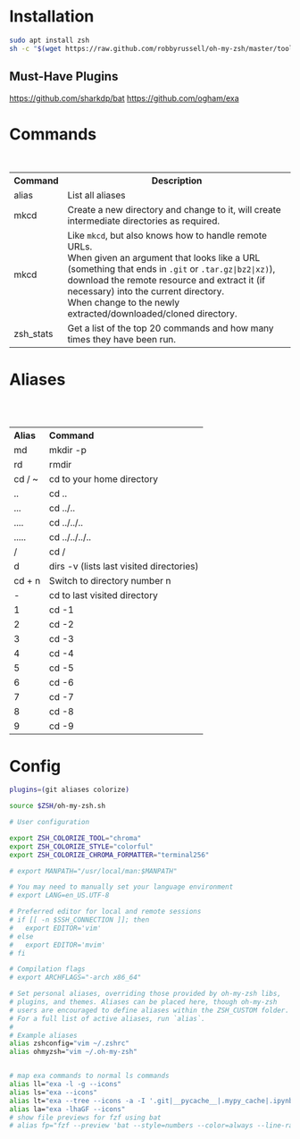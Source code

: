 # Installation

```bash
sudo apt install zsh
sh -c "$(wget https://raw.github.com/robbyrussell/oh-my-zsh/master/tools/install.sh -O -)"
```

## Must-Have Plugins

https://github.com/sharkdp/bat
https://github.com/ogham/exa


# Commands

<table>  
  <tr>  
    <th>Command</th>  
    <th>Description</th>  
  </tr>  
  <tr>  
    <td>alias</td>  
    <td>List all aliases</td>  
  </tr>  
  <tr>  
    <td>mkcd</td>  
    <td>Create a new directory and change to it, will create intermediate directories as required.</td>  
  </tr>
  <tr>  
    <td>mkcd</td>  
    <td>Like <code>mkcd</code>, but also knows how to handle remote URLs.<br>
When given an argument that looks like a URL (something that ends in <code>.git</code> or <code>.tar.gz|bz2|xz)</code>),<br>
download the remote resource and extract it (if necessary) into the current directory.<br>
When change to the newly extracted/downloaded/cloned directory.
    </td>  
  </tr>
  <tr>  
    <td>zsh_stats</td>  
    <td>Get a list of the top 20 commands and how many times they have been run.</td>  
  </tr>
</table>


# Aliases

<table role="table">
	<tr>
		<th align="left">Alias</th>
		<th align="left">Command</th>
	</tr>
	<tr>
		<td align="left">md</td>   
		<td align="left">mkdir -p</td>   
	</tr>  
	<tr>   
		<td align="left">rd</td>    
		<td align="left">rmdir</td> 
	</tr> 
	<tr>    
		<td align="left">cd / ~</td>      
		<td align="left">cd to your home directory</td>
	</tr>
	<tr>    
		<td align="left">..</td>   
		<td align="left">cd ..</td> 
	</tr> 
	<tr>     
		<td align="left">...</td>       
		<td align="left">cd ../..</td> 
	</tr>  
	<tr>    
		<td align="left">....</td> 
		<td align="left">cd ../../..</td> 
	</tr> 
	<tr> 
		<td align="left">.....</td>  
		<td align="left">cd ../../../..</td> 
	</tr>   
	<tr> 
		<td align="left">/</td> 
		<td align="left">cd /</td>  
	</tr>
	<tr>   
		<td align="left">d</td>      
		<td align="left">dirs -v (lists last visited directories)</td> 
	</tr>
	<tr>
		<td align="left">cd + n</td>  
		<td align="left">Switch to directory number n</td>  
	</tr>  
	<tr> 
		<td align="left">-</td>
		<td align="left">cd to last visited directory</td> 
	</tr>
	<tr>  
		<td align="left">1</td>     
		<td align="left">cd -1</td>
	</tr>
	<tr>
		<td align="left">2</td>
		<td align="left">cd -2</td>
	</tr>
	<tr>      
		<td align="left">3</td>    
		<td align="left">cd -3</td>
	</tr>
	<tr>   
		<td align="left">4</td>  
		<td align="left">cd -4</td>
	</tr>
	<tr>      
		<td align="left">5</td>      
		<td align="left">cd -5</td>   
	</tr>
	<tr>     
		<td align="left">6</td>     
		<td align="left">cd -6</td>
	</tr>
	<tr>   
		<td align="left">7</td>     
		<td align="left">cd -7</td>
	</tr>
	<tr>    
		<td align="left">8</td>      
		<td align="left">cd -8</td>
	</tr>
	<tr>     
		<td align="left">9</td>       
		<td align="left">cd -9</td>
	</tr>
</table>


# Config
```bash
plugins=(git aliases colorize)

source $ZSH/oh-my-zsh.sh

# User configuration

export ZSH_COLORIZE_TOOL="chroma"
export ZSH_COLORIZE_STYLE="colorful"
export ZSH_COLORIZE_CHROMA_FORMATTER="terminal256"

# export MANPATH="/usr/local/man:$MANPATH"

# You may need to manually set your language environment
# export LANG=en_US.UTF-8

# Preferred editor for local and remote sessions
# if [[ -n $SSH_CONNECTION ]]; then
#   export EDITOR='vim'
# else
#   export EDITOR='mvim'
# fi

# Compilation flags
# export ARCHFLAGS="-arch x86_64"

# Set personal aliases, overriding those provided by oh-my-zsh libs,
# plugins, and themes. Aliases can be placed here, though oh-my-zsh
# users are encouraged to define aliases within the ZSH_CUSTOM folder.
# For a full list of active aliases, run `alias`.
#
# Example aliases
alias zshconfig="vim ~/.zshrc"
alias ohmyzsh="vim ~/.oh-my-zsh"


# map exa commands to normal ls commands
alias ll="exa -l -g --icons"
alias ls="exa --icons"
alias lt="exa --tree --icons -a -I '.git|__pycache__|.mypy_cache|.ipynb_checkpoints'"
alias la="exa -lhaGF --icons"
# show file previews for fzf using bat
# alias fp="fzf --preview 'bat --style=numbers --color=always --line-range :500 {}'"
```